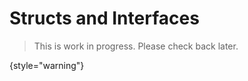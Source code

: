 # Structs and Interfaces

> This is work in progress. Please check back later.
> 
{style="warning"}

